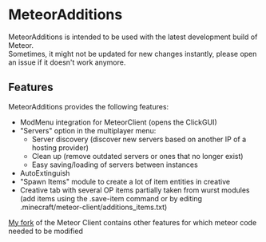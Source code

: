 # MeteorAdditions
MeteorAdditions is intended to be used with the latest development build of Meteor.\
Sometimes, it might not be updated for new changes instantly, please open an issue if it doesn't work anymore.

## Features
MeteorAdditions provides the following features:
- ModMenu integration for MeteorClient (opens the ClickGUI)
- "Servers" option in the multiplayer menu:
  - Server discovery (discover new servers based on another IP of a hosting provider)
  - Clean up (remove outdated servers or ones that no longer exist)
  - Easy saving/loading of servers between instances
- AutoExtinguish
- "Spawn Items" module to create a lot of item entities in creative
- Creative tab with several OP items partially taken from wurst modules (add items using the .save-item command or by editing .minecraft/meteor-client/additions_items.txt)

[My fork](https://github.com/JFronny/meteor-client) of the Meteor Client contains other features for which meteor code needed to be modified